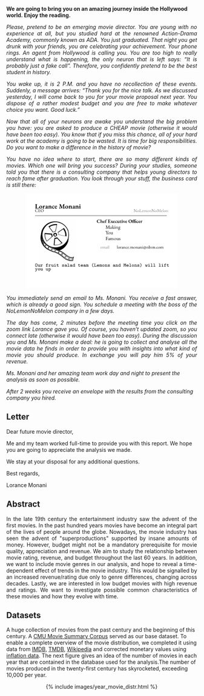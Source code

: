 <b>We are going to bring you on an amazing journey inside the Hollywood world. Enjoy the reading.</b>

<p align="justify"><i>
Please, pretend to be an emerging movie director. You are young with no experience at all, but you studied hard at the renowned Action-Drama Academy, commonly known as ADA. You just graduated. That night you get drunk with your friends, you are celebrating your achievement. Your phone rings. An agent from Hollywood is calling you. You are too high to really understand what is happening, the only neuron that is left says: “It is probably just a fake call”. Therefore, you confidently pretend to be the best student in history.
</i></p>

<p align="justify"><i> You wake up, it is 2 P.M. and you have no recollection of these events. Suddenly, a message arrives: “Thank you for the nice talk. As we discussed yesterday, I will come back to you for your movie proposal next year. You dispose of a rather modest budget and you are free to make whatever choice you want. Good luck.”
</i></p>

<p align="justify"><i> Now that all of your neurons are awake you understand the big problem you have: you are asked to produce a CHEAP movie (otherwise it would have been too easy). You know that if you miss this chance, all of your hard work at the academy is going to be wasted. It is time for big responsibilities. Do you want to make a difference in the history of movie?
</i></p>

<p align="justify"><i> You have no idea where to start, there are so many different kinds of movies. Which one will bring you success? During your studies, someone told you that there is a consulting company that helps young directors to reach fame after graduation. You look through your stuff, the business card is still there: </i></p>

<p align="center">
  <img src="images/Business_Card.png" width = 400 height = 250/>
</p>

<p align="justify"><i> You immediately send an email to Ms. Monani. You receive a fast answer, which is already a good sign. You schedule a meeting with the boss of the NoLemonNoMelon company in a few days. </i></p>

<p align="justify"><i> The day has come, 2 minutes before the meeting time you click on the zoom link Lorance gave you. Of course, you haven’t updated zoom, so you connect late (otherwise it would have been too easy). During the discussion you and Ms. Monani make a deal: he is going to collect and analyse all the movie data he finds in order to provide you with insights into what kind of movie you should produce. In exchange you will pay him 5% of your revenue. </i></p>

<i>Ms. Monani and her amazing team work day and night to present the analysis as soon as possible.</i>

<i>After 2 weeks you receive an envelope with the results from the consulting company you hired.</i>

## Letter
  
Dear future movie director,

Me and my team worked full-time to provide you with this report. We hope you are going to appreciate the analysis we made.

We stay at your disposal for any additional questions.

Best regards,

Lorance Monani

## Abstract

<p align="justify"> In the late 19th century the entertainment industry saw the advent of the first movies. In the past hundred years movies have become an integral part of the lives of people around the globe. Nowadays, the movie industry has seen the advent of "superproductions" supported by insane amounts of money. However, budget might not be a mandatory prerequisite for movie quality, appreciation and revenue. We aim to study the relationship between movie rating, revenue, and budget throughout the last 60 years. In addition, we want to include movie genres in our analysis, and hope to reveal a time-dependent effect of trends in the movie industry. This would be signalled by an increased revenue/rating due only to genre differences, changing across decades. Lastly, we are interested in low budget movies with high revenue and ratings. We want to investigate possible common characteristics of these movies and how they evolve with time. </p>

## Datasets

A huge collection of movies from the past century and the beginning of this century. A [CMU Movie Summary Corpus](http://www.cs.cmu.edu/~ark/personas/) served as our base dataset. To enable a complete overview of the movie distribution, we completed it using data from [IMDB](https://datasets.imdbws.com/), [TMDB](https://developers.themoviedb.org/3/getting-started/introduction), [Wikipedia](https://www.wikipedia.org/) and corrected monetary values using [inflation data](https://data.worldbank.org/indicator/FP.CPI.TOTL.ZG). The next figure gives an idea of the number of movies in each year that are contained in the database used for the analysis.The number of movies produced in the twenty-first century has skyrocketed, exceeding 10,000 per year.


<center>
  {% include images/year_movie_distr.html %}
</center>

